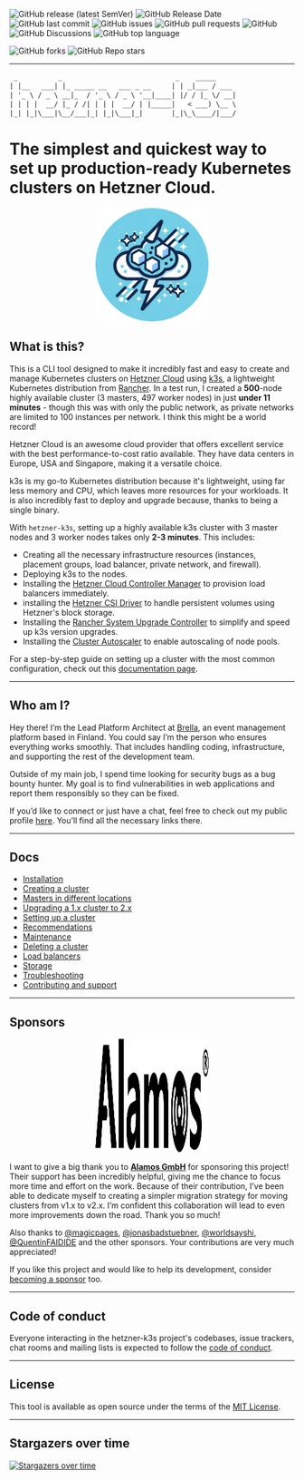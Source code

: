 ![GitHub release (latest SemVer)](https://img.shields.io/github/v/release/vitobotta/hetzner-k3s)
![GitHub Release Date](https://img.shields.io/github/release-date/vitobotta/hetzner-k3s)
![GitHub last commit](https://img.shields.io/github/last-commit/vitobotta/hetzner-k3s)
![GitHub issues](https://img.shields.io/github/issues-raw/vitobotta/hetzner-k3s)
![GitHub pull requests](https://img.shields.io/github/issues-pr-raw/vitobotta/hetzner-k3s)
![GitHub](https://img.shields.io/github/license/vitobotta/hetzner-k3s)
![GitHub Discussions](https://img.shields.io/github/discussions/vitobotta/hetzner-k3s)
![GitHub top language](https://img.shields.io/github/languages/top/vitobotta/hetzner-k3s)

![GitHub forks](https://img.shields.io/github/forks/vitobotta/hetzner-k3s?style=social)
![GitHub Repo stars](https://img.shields.io/github/stars/vitobotta/hetzner-k3s?style=social)

---

```
 _          _                            _    _____
| |__   ___| |_ _____ __   ___ _ __     | | _|___ / ___
| '_ \ / _ \ __|_  / '_ \ / _ \ '__|____| |/ / |_ \/ __|
| | | |  __/ |_ / /| | | |  __/ | |_____|   < ___) \__ \
|_| |_|\___|\__/___|_| |_|\___|_|       |_|\_\____/|___/
```

# The simplest and quickest way to set up production-ready Kubernetes clusters on Hetzner Cloud.

<p align="center">
  <img src="logo.png" alt="hetzner-k3s logo" width="200" height="200" style="margin-left: auto;">
</p>

## What is this?

This is a CLI tool designed to make it incredibly fast and easy to create and manage Kubernetes clusters on [Hetzner Cloud](https://www.hetzner.com/cloud) using [k3s](https://k3s.io/), a lightweight Kubernetes distribution from [Rancher](https://rancher.com/). In a test run, I created a **500**-node highly available cluster (3 masters, 497 worker nodes) in just **under 11 minutes** - though this was with only the public network, as private networks are limited to 100 instances per network. I think this might be a world record!

Hetzner Cloud is an awesome cloud provider that offers excellent service with the best performance-to-cost ratio available. They have data centers in Europe, USA and Singapore, making it a versatile choice.

k3s is my go-to Kubernetes distribution because it's lightweight, using far less memory and CPU, which leaves more resources for your workloads. It is also incredibly fast to deploy and upgrade because, thanks to being a single binary.

With `hetzner-k3s`, setting up a highly available k3s cluster with 3 master nodes and 3 worker nodes takes only **2-3 minutes**. This includes:

- Creating all the necessary infrastructure resources (instances, placement groups, load balancer, private network, and firewall).
- Deploying k3s to the nodes.
- Installing the [Hetzner Cloud Controller Manager](https://github.com/hetznercloud/hcloud-cloud-controller-manager) to provision load balancers immediately.
- installing the [Hetzner CSI Driver](https://github.com/hetznercloud/csi-driver) to handle persistent volumes using Hetzner's block storage.
- Installing the [Rancher System Upgrade Controller](https://github.com/rancher/system-upgrade-controller) to simplify and speed up k3s version upgrades.
- Installing the [Cluster Autoscaler](https://github.com/kubernetes/autoscaler) to enable autoscaling of node pools.

For a step-by-step guide on setting up a cluster with the most common configuration, check out this [documentation page](https://github.com/vitobotta/hetzner-k3s/blob/main/docs/Setting%20up%20a%20cluster.md).

___
## Who am I?

Hey there! I’m the Lead Platform Architect at [Brella](https://www.brella.io/), an event management platform based in Finland. You could say I’m the person who ensures everything works smoothly. That includes handling coding, infrastructure, and supporting the rest of the development team.

Outside of my main job, I spend time looking for security bugs as a bug bounty hunter. My goal is to find vulnerabilities in web applications and report them responsibly so they can be fixed.

If you’d like to connect or just have a chat, feel free to check out my public profile [here](https://vitobotta.com/). You’ll find all the necessary links there.

---

## Docs

- [Installation](docs/Installation.md)
- [Creating a cluster](docs/Creating_a_cluster.md)
- [Masters in different locations](docs/Masters_in_different_locations.md)
- [Upgrading a 1.x cluster to 2.x](docs/Upgrading_a_cluster_from_1x_to_2x.md)
- [Setting up a cluster](docs/Setting%20up%20a%20cluster.md)
- [Recommendations](docs/Recommendations.md)
- [Maintenance](docs/Maintenance.md)
- [Deleting a cluster](docs/Deleting_a_cluster.md)
- [Load balancers](docs/Load_balancers.md)
- [Storage](docs/Storage.md)
- [Troubleshooting](docs/Troubleshooting.md)
- [Contributing and support](docs/Contributing_and_support.md)

---

## Sponsors

<p align="center">
  <img src="Alamos_black.svg" alt="hetzner-k3s logo" width="200" height="200" style="margin-left: auto;">
</p>

I want to give a big thank you to [**Alamos GmbH**](https://alamos.gmbh) for sponsoring this project! Their support has been incredibly helpful, giving me the chance to focus more time and effort on the work. Because of their contribution, I’ve been able to dedicate myself to creating a simpler migration strategy for moving clusters from v1.x to v2.x. I’m confident this collaboration will lead to even more improvements down the road. Thank you so much!

Also thanks to [@magicpages](https://github.com/magicpages), [@jonasbadstuebner](https://github.com/jonasbadstuebner), [@worldsayshi](https://github.com/worldsayshi), [@QuentinFAIDIDE](https://github.com/QuentinFAIDIDE) and the other sponsors. Your contributions are very much appreciated!

If you like this project and would like to help its development, consider [becoming a sponsor](https://github.com/sponsors/vitobotta) too.
___
## Code of conduct

Everyone interacting in the hetzner-k3s project's codebases, issue trackers, chat rooms and mailing lists is expected to follow the [code of conduct](https://github.com/vitobotta/hetzner-k3s/blob/main/CODE_OF_CONDUCT.md).

___
## License

This tool is available as open source under the terms of the [MIT License](https://github.com/vitobotta/hetzner-k3s/blob/main/LICENSE.txt).

___

## Stargazers over time

[![Stargazers over time](https://starchart.cc/vitobotta/hetzner-k3s.svg)](https://starchart.cc/vitobotta/hetzner-k3s)
